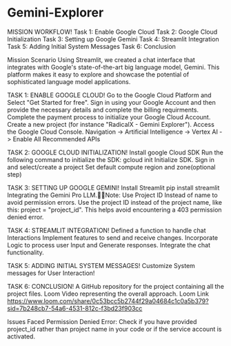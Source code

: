 # Gemini-Explorer

MISSION WORKFLOW!
Task 1: Enable Google Cloud
Task 2: Google Cloud Initialization
Task 3: Setting up Google Gemini
Task 4: Streamlit Integration
Task 5: Adding Initial System Messages
Task 6: Conclusion


Mission Scenario
Using Streamlit, we created a chat interface that integrates with Google's state-of-the-art big language model, Gemini. This platform makes it easy to explore and showcase the potential of sophisticated language model applications.


TASK 1: ENABLE GOOGLE CLOUD!
Go to the Google Cloud Platform and Select "Get Started for free".
Sign in using your Google Account and then provide the necessary details and complete the billing requirments.
Complete the payment process to initialize your Google Cloud Account.
Create a new project (for instance "RadicalX - Gemini Explorer").
Access the Google Cloud Console.
Navigation -> Artificial Intelligence -> Vertex AI -> Enable All Recommended APIs

TASK 2: GOOGLE CLOUD INITIALIZATION!
Install google Cloud SDK
Run the following command to initialize the SDK:
gcloud init
Initialize SDK.
Sign in and select/create a project
Set default compute region and zone(optional step)

TASK 3: SETTING UP GOOGLE GEMINI!
Install Streamlit
pip install streamlit
Integrating the Gemini Pro LLM.Note: Use Project ID Instead of name to avoid permission errors.
Use the project ID instead of the project name, like this: project = "project_id". This helps avoid encountering a 403 permission denied error.

TASK 4: STREAMLIT INTEGRATION!
Defined a function to handle chat Interactions
Implement features to send and receive changes.
Incorporate Logic to process user Input and Generate responses.
Integrate the chat functionality.

TASK 5: ADDING INITIAL SYSTEM MESSAGES!
Customize System messages for User Interaction!

TASK 6: CONCLUSION!
A GitHub repository for the project containing all the project files.
Loom Video representing the overall approach. Loom Link 
https://www.loom.com/share/0c53bcc5b2744f29a04684c1c0a5b379?sid=7b248cb7-54a6-4531-812c-f3bd23f903cc

Issues Faced
Permission Denied Error: Check if you have provided project_id rather than project name in your code or if the service account is activated.







